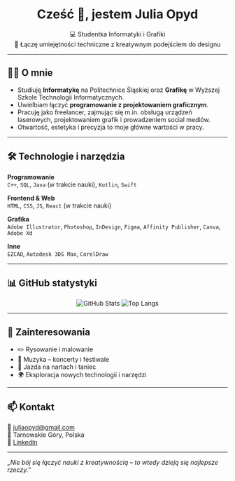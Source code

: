 <h1 align="center">Cześć 👋, jestem Julia Opyd</h1>
<p align="center">
💻 Studentka Informatyki i Grafiki <br>
🎨 Łączę umiejętności techniczne z kreatywnym podejściem do designu
</p>

---

## 👩‍💻 O mnie
- Studiuję **Informatykę** na Politechnice Śląskiej oraz **Grafikę** w Wyższej Szkole Technologii Informatycznych.
- Uwielbiam łączyć **programowanie z projektowaniem graficznym**.
- Pracuję jako freelancer, zajmując się m.in. obsługą urządzeń laserowych, projektowaniem grafik i prowadzeniem social mediów.
- Otwartość, estetyka i precyzja to moje główne wartości w pracy.

---

## 🛠️ Technologie i narzędzia

**Programowanie**  
`C++`, `SQL`, `Java` (w trakcie nauki), `Kotlin`, `Swift`

**Frontend & Web**  
`HTML`, `CSS`, `JS`, `React` (w trakcie nauki)

**Grafika**  
`Adobe Illustrator`, `Photoshop`, `InDesign`, `Figma`, `Affinity Publisher`, `Canva`, `Adobe Xd`

**Inne**  
`EZCAD`, `Autodesk 3DS Max`, `CorelDraw`

---

## 📊 GitHub statystyki

<p align="center">
  <img src="https://github-readme-stats.vercel.app/api?username=julia-opyd&show_icons=true&theme=radical" alt="GitHub Stats" />
  <img src="https://github-readme-stats.vercel.app/api/top-langs/?username=julia-opyd&layout=compact&theme=radical" alt="Top Langs" />
</p>

---

## 🎨 Zainteresowania

- ✏️ Rysowanie i malowanie  
- 🎵 Muzyka – koncerty i festiwale  
- 🎿 Jazda na nartach i taniec  
- 🌍 Eksploracja nowych technologii i narzędzi  

---

## 📫 Kontakt

📧 juliaopyd@gmail.com  
📍 Tarnowskie Góry, Polska  
🔗 [LinkedIn](https://www.linkedin.com/in/julia-opyd-04ab5527)

---

_„Nie bój się łączyć nauki z kreatywnością – to wtedy dzieją się najlepsze rzeczy.”_
